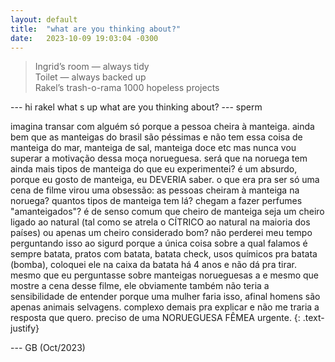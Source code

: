 ```yaml
---
layout: default
title:  "what are you thinking about?"
date:   2023-10-09 19:03:04 -0300
---
```

  
> Ingrid’s room — always tidy  
> Toilet — always backed up  
> Rakel’s trash-o-rama 1000 hopeless projects  
  
--- hi rakel
  what s up
  what are you thinking about?
--- sperm 
   
imagina transar com alguém só porque a pessoa cheira à manteiga. ainda bem que as manteigas do brasil são péssimas e não tem essa coisa de manteiga do mar, manteiga de sal, manteiga doce etc mas nunca vou superar a motivação dessa moça norueguesa. será que na noruega tem ainda mais tipos de manteiga do que eu experimentei? é um absurdo, porque eu gosto de manteiga, eu DEVERIA saber. o que era pra ser só uma cena de filme virou uma obsessão: as pessoas cheiram à manteiga na noruega? quantos tipos de manteiga tem lá? chegam a fazer perfumes "amanteigados"? é de senso comum que cheiro de manteiga seja um cheiro ligado ao natural (tal como se atrela o CÍTRICO ao natural na maioria dos países) ou apenas um cheiro considerado bom? não perderei meu tempo perguntando isso ao sigurd porque a única coisa sobre a qual falamos é sempre batata, pratos com batata, batata check, usos químicos pra batata (bomba), coloquei ele na caixa da batata há 4 anos e não dá pra tirar. mesmo que eu perguntasse sobre manteigas norueguesas a e mesmo que mostre a cena desse filme, ele obviamente também não teria a sensibilidade de entender porque uma mulher faria isso, afinal homens são apenas animais selvagens. complexo demais pra explicar e não me traria a resposta que quero. preciso de uma NORUEGUESA FÊMEA urgente.
{: .text-justify}   
  
--- GB (Oct/2023)
